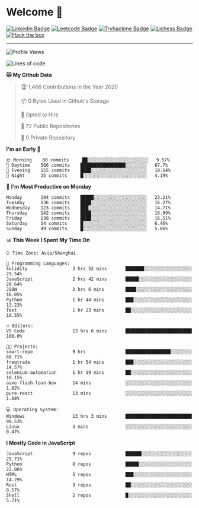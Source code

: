 # Welcome 👋

[![Linkedin Badge](https://img.shields.io/badge/-PedroTorres-blue?style=flat-square&logo=Linkedin&logoColor=white&link=https://www.linkedin.com/in/PedroTorres/)](https://www.linkedin.com/in/pedro-torres-cruz/)
[![Leetcode Badge](https://img.shields.io/badge/profile-leetcode-green)](https://leetcode.com/corfucinas/)
[![Tryhackme Badge](https://img.shields.io/badge/profile-tryhackme-blue)](https://tryhackme.com/p/Corfucinas/)
[![Lichess Badge](https://img.shields.io/badge/challenge_me-lichess-yellow)](https://lichess.org/@/Corfucinas)
[![Hack the box](https://img.shields.io/badge/hack_the_box-profile-red)](https://www.hackthebox.eu/profile/375826)

---

<!--START_SECTION:waka-->
![Profile Views](http://img.shields.io/badge/Profile%20Views-1-blue)

![Lines of code](https://img.shields.io/badge/From%20Hello%20World%20I%27ve%20Written-14.3%20million%20lines%20of%20code-blue)

**🐱 My Github Data** 

> 🏆 1,466 Contributions in the Year 2020
 > 
> 📦 0 Bytes Used in Github's Storage 
 > 
> 💼 Opted to Hire
 > 
> 📜 72 Public Repositories
 > 
> 🔑 0 Private Repository 
 > 
**I'm an Early 🐤** 

```text
🌞 Morning    80 commits     ██░░░░░░░░░░░░░░░░░░░░░░░   9.57% 
🌆 Daytime    566 commits    █████████████████░░░░░░░░   67.7% 
🌃 Evening    155 commits    ████░░░░░░░░░░░░░░░░░░░░░   18.54% 
🌙 Night      35 commits     █░░░░░░░░░░░░░░░░░░░░░░░░   4.19%

```
📅 **I'm Most Productive on Monday** 

```text
Monday       194 commits    █████░░░░░░░░░░░░░░░░░░░░   23.21% 
Tuesday      136 commits    ████░░░░░░░░░░░░░░░░░░░░░   16.27% 
Wednesday    123 commits    ███░░░░░░░░░░░░░░░░░░░░░░   14.71% 
Thursday     142 commits    ████░░░░░░░░░░░░░░░░░░░░░   16.99% 
Friday       138 commits    ████░░░░░░░░░░░░░░░░░░░░░   16.51% 
Saturday     54 commits     █░░░░░░░░░░░░░░░░░░░░░░░░   6.46% 
Sunday       49 commits     █░░░░░░░░░░░░░░░░░░░░░░░░   5.86%

```


📊 **This Week I Spent My Time On** 

```text
⌚︎ Time Zone: Asia/Shanghai

💬 Programming Languages: 
Solidity                 3 hrs 52 mins       ███████░░░░░░░░░░░░░░░░░░   29.54% 
JavaScript               2 hrs 42 mins       █████░░░░░░░░░░░░░░░░░░░░   20.64% 
JSON                     2 hrs 6 mins        ████░░░░░░░░░░░░░░░░░░░░░   16.05% 
Python                   1 hr 44 mins        ███░░░░░░░░░░░░░░░░░░░░░░   13.23% 
Text                     1 hr 23 mins        ██░░░░░░░░░░░░░░░░░░░░░░░   10.55%

🔥 Editors: 
VS Code                  13 hrs 6 mins       █████████████████████████   100.0%

🐱‍💻 Projects: 
smart-repo               9 hrs               █████████████████░░░░░░░░   68.71% 
freqtrade                1 hr 54 mins        ███░░░░░░░░░░░░░░░░░░░░░░   14.57% 
selenium-automation      1 hr 19 mins        ██░░░░░░░░░░░░░░░░░░░░░░░   10.15% 
aave-flash-loan-box      14 mins             ░░░░░░░░░░░░░░░░░░░░░░░░░   1.82% 
pure-react               13 mins             ░░░░░░░░░░░░░░░░░░░░░░░░░   1.68%

💻 Operating System: 
Windows                  13 hrs 3 mins       █████████████████████████   99.53% 
Linux                    3 mins              ░░░░░░░░░░░░░░░░░░░░░░░░░   0.47%

```

**I Mostly Code in JavaScript** 

```text
JavaScript               9 repos             ██████░░░░░░░░░░░░░░░░░░░   25.71% 
Python                   8 repos             █████░░░░░░░░░░░░░░░░░░░░   22.86% 
HTML                     5 repos             ███░░░░░░░░░░░░░░░░░░░░░░   14.29% 
Rust                     3 repos             ██░░░░░░░░░░░░░░░░░░░░░░░   8.57% 
Shell                    2 repos             █░░░░░░░░░░░░░░░░░░░░░░░░   5.71%

```



<!--END_SECTION:waka-->
